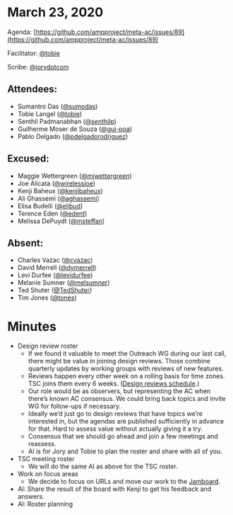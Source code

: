 # **March 23, 2020**

Agenda: [https://github.com/ampproject/meta-ac/issues/89](https://github.com/ampproject/meta-ac/issues/89)

Facilitator: [@tobie][tobie]

Scribe: [@jorydotcom][jorydotcom]

## **Attendees:**

*   Sumantro Das ([@sumodas][sumodas])
*   Tobie Langel ([@tobie][tobie])
*   Senthil Padmanabhan ([@senthilp][senthilp])
*   Guilherme Moser de Souza ([@gui-poa][gui-poa])
*   Pablo Delgado ([@pdelgadorodriguez][pdelgadorodriguez])


## **Excused:**

*   Maggie Wettergreen ([@mjwettergreen][mjwettergreen])
*   Joe Alicata ([@wirelessjoe][wirelessjoe])
*   Kenji Baheux ([@kenjibaheux][kenjibaheux])
*   Ali Ghassemi ([@aghassemi][aghassemi])
*   Elisa Budelli ([@elibud][elibud])
*   Terence Eden ([@edent][edent])
*   Melissa DePuydt ([@msteffan][msteffan])

## **Absent:**

*   Charles Vazac ([@cvazac][cvazac])
*   David Merrell ([@dymerrell][dymerrell])
*   Levi Durfee ([@levidurfee][levidurfee])
*   Melanie Sumner ([@melsumner][melsumner])
*   Ted Shuter ([@TedShuter][TedShuter])
*   Tim Jones ([@tones][tones])

# **Minutes**

*   Design review roster
    *   If we found it valuable to meet the Outreach WG during our last call, there might be value in joining design reviews. Those combine quarterly updates by working groups with reviews of new features.
    *   Reviews happen every other week on a rolling basis for time zones. TSC joins them every 6 weeks. ([Design reviews schedule](https://github.com/ampproject/amphtml/labels/Type%3A%20Design%20Review).)
    *   Our role would be as observers, but representing the AC when there’s known AC consensus. We could bring back topics and invite WG for follow-ups if necessary.
    *   Ideally we’d just go to design reviews that have topics we’re interested in, but the agendas are published sufficiently in advance for that. Hard to assess value without actually giving it a try.
    *   Consensus that we should go ahead and join a few meetings and reassess.
    *   AI is for Jory and Tobie to plan the roster and share with all of you.
*   TSC meeting roster
    *   We will do the same AI as above for the TSC roster. 
*   Work on focus areas
    *   We decide to focus on URLs and move our work to the [Jamboard](https://jamboard.google.com/d/1gDMTMn_ywDkCZzHTMSdrhtrI0UTb_OrnSJ984ZdCNzI/viewer?ts=5e29bc85&f=0).
*   AI: Share the result of the board with Kenji to get his feedback and answers.
*   AI: Roster planning


[tobie]: https://github.com/tobie
[wirelessjoe]: https://github.com/wirelessjoe
[cvazac]: https://github.com/cvazac
[gui-poa]: https://github.com/gui-poa
[levidurfee]: https://github.com/levidurfee
[sumodas]: https://github.com/sumodas
[edent]: https://github.com/edent
[senthilp]: https://github.com/senthilp
[tones]: https://github.com/tones
[kenjibaheux]: https://github.com/kenjibaheux
[elibud]: https://github.com/elibud
[pdelgadorodriguez]: https://github.com/pdelgadorodriguez
[dymerrell]: https://github.com/dymerrell
[mjwettergreen]: https://github.com/mjwettergreen
[melsumner]: https://github.com/melsumner
[msteffan]: https://github.com/msteffan
[TedShuter]: https://github.com/TedShuter
[aghassemi]: https://github.com/aghassemi
[jorydotcom]: https://github.com/jorydotcom
